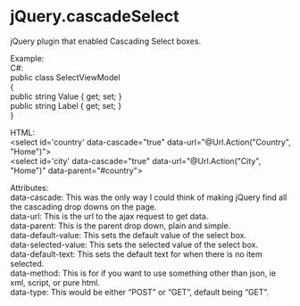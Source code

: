 jQuery.cascadeSelect
====================

jQuery plugin that enabled Cascading Select boxes.


Example:<br>
C#:<br>
public class SelectViewModel<br>
{<br>
       public string Value { get; set; }<br>
       public string Label { get; set; }<br>
}<br>


HTML:<br>
<select id='country' data-cascade="true" data-url="@Url.Action("Country", "Home")"></select><br>
<select id='city' data-cascade="true" data-url="@Url.Action("City", "Home")" data-parent="#country"></select><br>


Attributes:<br>
data-cascade: This was the only way I could think of making jQuery find all the cascading drop downs on the page.<br>
data-url: This is the url to the ajax request to get data.<br>
data-parent: This is the parent drop down, plain and simple.<br>
data-default-value: This sets the default value of the select box.<br>
data-selected-value: This sets the selected value of the select box.<br>
data-default-text: This sets the default text for when there is no item selected.<br>
data-method: This is for if you want to use something other than json, ie xml, script, or pure html.<br>
data-type: This would be either “POST” or “GET”, default being “GET”.<br>
